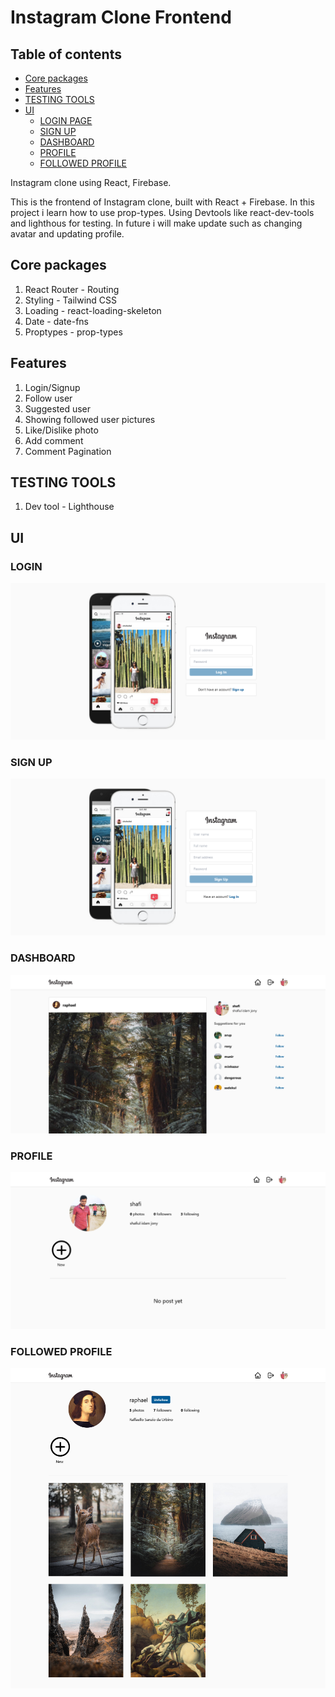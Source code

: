 # Instagram Clone Frontend

## Table of contents

- [Core packages](#core-packages)
- [Features](#features)
- [TESTING TOOLS](#testing-tools)
- [UI](#ui)
    - [LOGIN PAGE](#login)
    - [SIGN UP](#sign-up)
    - [DASHBOARD](#dashboard)
    - [PROFILE](#profile)
    - [FOLLOWED PROFILE](#followed-profile)


Instagram clone using  React, Firebase.

This is the frontend of Instagram clone, built with React + Firebase. In this project i learn how to use prop-types. Using Devtools like react-dev-tools and lighthous for testing. In future i will make update such as changing avatar and updating profile.

## Core packages

1. React Router - Routing
2. Styling - Tailwind CSS
3. Loading - react-loading-skeleton
4. Date - date-fns
5. Proptypes - prop-types

## Features

1. Login/Signup
2. Follow user
3. Suggested user
4. Showing followed user pictures
5. Like/Dislike photo
6. Add comment
7. Comment Pagination


## TESTING TOOLS

1. Dev tool - Lighthouse

## UI

### LOGIN

![login!](./screenshorts/login.png)

### SIGN UP

![signup!](./screenshorts/signUpinstagram.png)

### DASHBOARD 

![userDashboard!](./screenshorts/instagram.png)

### PROFILE

![userprofile!](./screenshorts/insprofile.png)

### FOLLOWED PROFILE

![followuser!](./screenshorts/followedprofile.png)